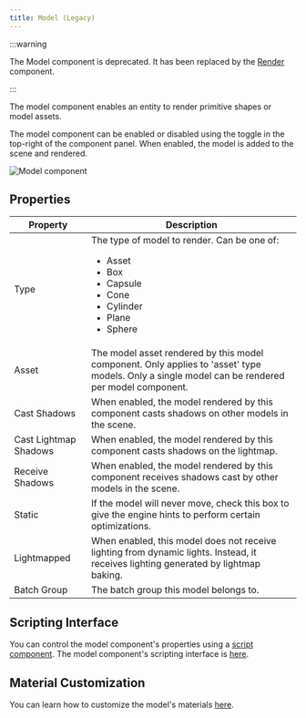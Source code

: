 ```yaml
---
title: Model (Legacy)
---
```


:::warning

The Model component is deprecated. It has been replaced by the [Render](/user-manual/scenes/components/render) component.

:::

The model component enables an entity to render primitive shapes or model assets.

The model component can be enabled or disabled using the toggle in the top-right of the component panel. When enabled, the model is added to the scene and rendered.

![Model component](/img/user-manual/scenes/components/component-model.png)

## Properties

| Property              | Description |
|-----------------------|-------------|
| Type                  | The type of model to render. Can be one of: <ul><li>Asset</li><li>Box</li><li>Capsule</li><li>Cone</li><li>Cylinder</li><li>Plane</li><li>Sphere</li></ul> |
| Asset                 | The model asset rendered by this model component. Only applies to 'asset' type models. Only a single model can be rendered per model component. |
| Cast Shadows          | When enabled, the model rendered by this component casts shadows on other models in the scene. |
| Cast Lightmap Shadows | When enabled, the model rendered by this component casts shadows on the lightmap. |
| Receive Shadows       | When enabled, the model rendered by this component receives shadows cast by other models in the scene. |
| Static                | If the model will never move, check this box to give the engine hints to perform certain optimizations. |
| Lightmapped           | When enabled, this model does not receive lighting from dynamic lights. Instead, it receives lighting generated by lightmap baking. |
| Batch Group           | The batch group this model belongs to.  |
<!-- For more details about batching, see [here][5]. -->

## Scripting Interface

You can control the model component's properties using a [script component][2]. The model component's scripting interface is [here][3].

## Material Customization

You can learn how to customize the model's materials [here][4].

[2]: /user-manual/scenes/components/script
[3]: https://manual.oasisserver.link/engine/classes/ModelComponent.html
[4]: /user-manual/assets/types/material/#assigning-materials
[5]: /user-manual/graphics/advanced-rendering/batching
